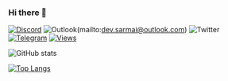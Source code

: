 ### Hi there 👋

[![Discord](https://img.shields.io/badge/Discord-7289DA?style=flat&logo=discord&logoColor=white)](https://discordapp.com/users/584799680224034817)
![Outlook](https://img.shields.io/badge/Microsoft_Outlook-0078D4?style=for-the-badge&logo=microsoft-outlook&logoColor=white)(mailto:dev.sarmai@outlook.com)
![Twitter](https://img.shields.io/badge/<handle>-%231DA1F2.svg?style=for-the-badge&logo=Twitter&logoColor=white)
[![Telegram](https://img.shields.io/badge/Telegram-2CA5E0?style=flat&logo=telegram&logoColor=white)](https://t.me/ailen_sarm)
[![Views](https://komarev.com/ghpvc/?username=Sarmerer&style=flat&color=blueviolet&label=Views)](https://github.com/sarmai)

![GitHub stats](https://github-readme-stats-seven-liard.vercel.app/api?username=sarmai&show_icons=true&theme=github_dark&include_all_commits=true)

[![Top Langs](https://github-readme-stats-seven-liard.vercel.app/api/top-langs/?username=sarmai&layout=compact&theme=github_dark)](https://github.com/anuraghazra/github-readme-stats)

<!--
**sarmai/sarmai** is a ✨ _special_ ✨ repository because its `README.md` (this file) appears on your GitHub profile.

Here are some ideas to get you started:

- 🔭 I’m currently working on ...
- 🌱 I’m currently learning ...
- 👯 I’m looking to collaborate on ...
- 🤔 I’m looking for help with ...
- 💬 Ask me about ...
- 📫 How to reach me: ...
- 😄 Pronouns: ...
- ⚡ Fun fact: ...
-->
